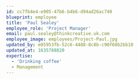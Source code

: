 ```yaml
---
id: cc7fb4e4-e905-47b6-b4b6-d94ad26ac740
blueprint: employee
title: 'Paul Sealey'
employee_role: 'Project Manager'
email: paul.sealey@thinkcreative.uk.com
employee_image: employees/Project-Paul.jpg
updated_by: e85953fb-52c6-4488-8c8b-c90f68b2bb10
updated_at: 1635788820
expertise:
  - 'Drinking coffee'
  - Management
---
```

